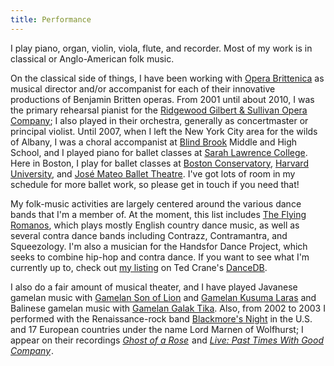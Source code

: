```yaml
---
title: Performance
---
```


I play piano, organ, violin, viola, flute, and recorder. Most of my work is in classical or Anglo-American folk music.

On the classical side of things, I have been working with [Opera Brittenica][opera brittenica] as musical director and/or accompanist for each of their innovative productions of Benjamin Britten operas. From 2001 until about 2010, I was the primary rehearsal pianist for the [Ridgewood Gilbert & Sullivan Opera Company][ridgewood]; I also played in their orchestra, generally as concertmaster or principal violist. Until 2007, when I left the New York City area for the wilds of Albany, I was a choral accompanist at [Blind Brook][blind brook] Middle and High School, and I played piano for ballet classes at [Sarah Lawrence College][slc]. Here in Boston, I play for ballet classes at [Boston Conservatory][boston conservatory], [Harvard University][harvard], and [José Mateo Ballet Theatre][jose mateo]. I've got lots of room in my schedule for more ballet work, so please get in touch if you need that!

My folk-music activities are largely centered around the various dance bands that I'm a member of. At the moment, this list includes [The Flying Romanos](romanos/), which plays mostly English country dance music, as well as several contra dance bands including Contrazz, Contramantra, and Squeezology. I'm also a musician for the Handsfor Dance Project, which seeks to combine hip-hop and contra dance. If you want to see what I'm currently up to, check out [my listing][dancedb listing] on Ted Crane's [DanceDB][dancedb].

I also do a fair amount of musical theater, and I have played Javanese gamelan music with [Gamelan Son of Lion][son of lion] and [Gamelan Kusuma Laras][kusuma laras] and Balinese gamelan music with [Gamelan Galak Tika][galak tika]. Also, from 2002 to 2003 I performed with the Renaissance-rock band [Blackmore's Night][blackmore's night] in the U.S. and 17 European countries under the name Lord Marnen of Wolfhurst; I appear on their recordings <cite>[Ghost of a Rose][amazon ghost of a rose]<img src="http://ir-na.amazon-adsystem.com/e/ir?t=marnenlaibowkose&l=as2&o=1&a=B00009NJ93" width="1" height="1" border="0" alt="" style="border:none !important; margin:0px !important;" /></cite> and <cite>[Live: Past Times With Good Company][amazon past times]<img src="http://ir-na.amazon-adsystem.com/e/ir?t=marnenlaibowkose&l=as2&o=1&a=B00006LJ9Y" width="1" height="1" border="0" alt="" style="border:none !important; margin:0px !important;" /></cite>.

[amazon ghost of a rose]: http://www.amazon.com/gp/product/B00009NJ93/ref=as_li_tl?ie=UTF8&camp=1789&creative=9325&creativeASIN=B00009NJ93&linkCode=as2&tag=marnenlaibowkose&linkId=HANDSXZZMSRUL24I
[amazon past times]: http://www.amazon.com/gp/product/B00006LJ9Y/ref=as_li_tl?ie=UTF8&camp=1789&creative=9325&creativeASIN=B00006LJ9Y&linkCode=as2&tag=marnenlaibowkose&linkId=EIOFX3SWLKPCU4AE
[blackmore's night]: http://www.blackmoresnight.com
[blind brook]: http://www.blindbrook.org
[boston conservatory]: http://www.bostonconservatory.edu
[dancedb]: http://www.tedcrane.com/dancedb
[dancedb listing]: http://www.tedcrane.com/dancedb/displayident.com/marnen_laibow-koser
[galak tika]: http://www.galaktika.org
[harvard]: http://www.harvard.edu
[jose mateo]: http://www.ballettheatre.org/
[kusuma laras]: http://www.nygamelan.com
[opera brittenica]: http://www.operabrittenica.com
[ridgewood]: http://www.ridgewoodgands.com
[slc]: http://www.slc.edu
[son of lion]: http://www.gamelan.org/sonoflion
